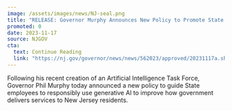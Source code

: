 ```yaml
---
image: /assets/images/news/NJ-seal.png
title: "RELEASE: Governor Murphy Announces New Policy to Promote State Employees’ Responsible Use of Generative Artificial Intelligence"
promoted: 0
date: 2023-11-17
source: NJGOV
cta:
  text: Continue Reading
  link: "https://nj.gov/governor/news/news/562023/approved/20231117a.shtml"
---
```


Following his recent creation of an Artificial Intelligence Task Force, Governor Phil Murphy today announced a new policy to guide State employees to responsibly use generative AI to improve how government delivers services to New Jersey residents. 
